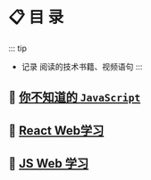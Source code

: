 # 📋 目 录
::: tip
- 记录 阅读的技术书籍、视频语句
:::

## 🍭 [你不知道的 `JavaScript`](/book/unKnowJs)

## 🍭 [React Web学习](/book/reactWeb)

## 🍭 [JS Web 学习](/book/jsWeb)